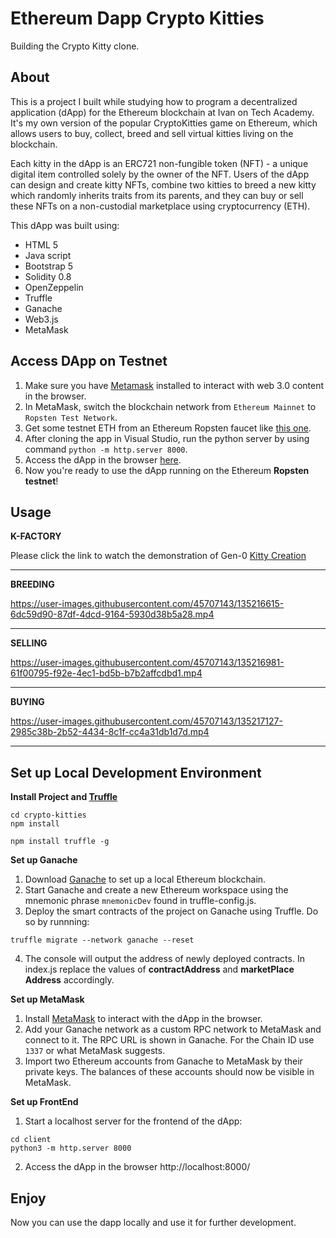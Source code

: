 # Ethereum Dapp Crypto Kitties

Building the Crypto Kitty clone.

## About
This is a project I built while studying how to program a decentralized application (dApp) for the Ethereum blockchain at Ivan on Tech Academy. It's my own version of the popular CryptoKitties game on Ethereum, which allows users to buy, collect, breed and sell virtual kitties living on the blockchain.

Each kitty in the dApp is an ERC721 non-fungible token (NFT) - a unique digital item controlled solely by the owner of the NFT. Users of the dApp can design and create kitty NFTs, combine two kitties to breed a new kitty which randomly inherits traits from its parents, and they can buy or sell these NFTs on a non-custodial marketplace using cryptocurrency (ETH).

This dApp was built using:
* HTML 5
* Java script
* Bootstrap 5
* Solidity 0.8
* OpenZeppelin
* Truffle
* Ganache
* Web3.js
* MetaMask

## Access DApp on Testnet
1. Make sure you have [Metamask](https://metamask.io/) installed to interact with web 3.0 content in the browser.
2. In MetaMask, switch the blockchain network from ```Ethereum Mainnet``` to ```Ropsten Test Network```.
3. Get some testnet ETH from an Ethereum Ropsten faucet like [this one](https://faucet.dimensions.network/).
4. After cloning the app in Visual Studio, run the python server by using command  ```python -m http.server 8000```.
5. Access the dApp in the browser [here](http://localhost:8000/index.html).
6. Now you're ready to use the dApp running on the Ethereum **Ropsten testnet**!

## Usage
**K-FACTORY**

Please click the link to watch the demonstration of Gen-0
[Kitty Creation](https://drive.google.com/file/d/1GvYgYbbk7xf3wnu2bsUbfDgHd2wwewOL/view?usp=sharing)
*****

**BREEDING**

https://user-images.githubusercontent.com/45707143/135216615-6dc59d90-87df-4dcd-9164-5930d38b5a28.mp4
*****

**SELLING**

https://user-images.githubusercontent.com/45707143/135216981-61f00795-f92e-4ec1-bd5b-b7b2affcdbd1.mp4
*****

**BUYING**

https://user-images.githubusercontent.com/45707143/135217127-2985c38b-2b52-4434-8c1f-cc4a31db1d7d.mp4
*****

## Set up Local Development Environment
**Install Project and [Truffle](https://www.trufflesuite.com/truffle)**

```
cd crypto-kitties
npm install
```
```
npm install truffle -g
```
**Set up Ganache**
1. Download [Ganache](https://www.trufflesuite.com/ganache) to set up a local Ethereum blockchain.
2. Start Ganache and create a new Ethereum workspace using the mnemonic phrase ```mnemonicDev``` found in truffle-config.js.
3. Deploy the smart contracts of the project on Ganache using Truffle. Do so by runnning:
``` 
truffle migrate --network ganache --reset

```
4. The console will output the address of newly deployed contracts. In index.js replace the values of **contractAddress** and **marketPlace Address** accordingly.

**Set up MetaMask**
1. Install [MetaMask](https://metamask.io/) to interact with the dApp in the browser.
2. Add your Ganache network as a custom RPC network to MetaMask and connect to it. The RPC URL is shown in Ganache. For the Chain ID use ```1337``` or what MetaMask suggests.
3. Import two Ethereum accounts from Ganache to MetaMask by their private keys. The balances of these accounts should now be visible in MetaMask.

**Set up FrontEnd**
1. Start a localhost server for the frontend of the dApp:
```
cd client
python3 -m http.server 8000
```
2. Access the dApp in the browser http://localhost:8000/

## Enjoy
Now you can use the dapp locally and use it for further development.
